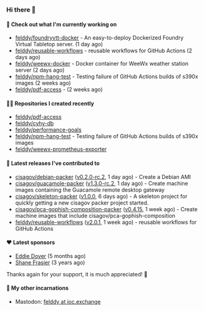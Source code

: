 ### Hi there 👋

#### 👷 Check out what I'm currently working on

- [felddy/foundryvtt-docker](https://github.com/felddy/foundryvtt-docker) - An easy-to-deploy Dockerized Foundry Virtual Tabletop server. (1 day ago)
- [felddy/reusable-workflows](https://github.com/felddy/reusable-workflows) - reusable workflows for GitHub Actions (2 days ago)
- [felddy/weewx-docker](https://github.com/felddy/weewx-docker) - Docker container for WeeWx weather station server (2 days ago)
- [felddy/npm-hang-test](https://github.com/felddy/npm-hang-test) - Testing failure of GitHub Actions builds of s390x images (2 weeks ago)
- [felddy/pdf-access](https://github.com/felddy/pdf-access) -  (2 weeks ago)

#### 👨‍💻 Repositories I created recently

- [felddy/pdf-access](https://github.com/felddy/pdf-access)
- [felddy/cyhy-db](https://github.com/felddy/cyhy-db)
- [felddy/performance-goals](https://github.com/felddy/performance-goals)
- [felddy/npm-hang-test](https://github.com/felddy/npm-hang-test) - Testing failure of GitHub Actions builds of s390x images
- [felddy/weewx-prometheus-exporter](https://github.com/felddy/weewx-prometheus-exporter)

#### 🚀 Latest releases I've contributed to

- [cisagov/debian-packer](https://github.com/cisagov/debian-packer) ([v0.2.0-rc.2](https://github.com/cisagov/debian-packer/releases/tag/v0.2.0-rc.2), 1 day ago) - Create a Debian AMI
- [cisagov/guacamole-packer](https://github.com/cisagov/guacamole-packer) ([v1.3.0-rc.2](https://github.com/cisagov/guacamole-packer/releases/tag/v1.3.0-rc.2), 1 day ago) - Create machine images containing the Guacamole remote desktop gateway
- [cisagov/skeleton-packer](https://github.com/cisagov/skeleton-packer) ([v1.0.0](https://github.com/cisagov/skeleton-packer/releases/tag/v1.0.0), 6 days ago) - A skeleton project for quickly getting a new cisagov packer project started.
- [cisagov/pca-gophish-composition-packer](https://github.com/cisagov/pca-gophish-composition-packer) ([v0.4.15](https://github.com/cisagov/pca-gophish-composition-packer/releases/tag/v0.4.15), 1 week ago) - Create machine images that include cisagov/pca-gophish-composition
- [felddy/reusable-workflows](https://github.com/felddy/reusable-workflows) ([v2.0.1](https://github.com/felddy/reusable-workflows/releases/tag/v2.0.1), 1 week ago) - reusable workflows for GitHub Actions

#### ❤️ Latest sponsors
- [Eddie Dover](https://github.com/EddieDover) (5 months ago)
- [Shane Frasier](https://github.com/jsf9k) (3 years ago)

Thanks again for your support, it is much appreciated! 🙏

#### 🐋 My other incarnations
- Mastodon: <a rel="me" href="https://ioc.exchange/@felddy">felddy at ioc.exchange</a>
